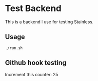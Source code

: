 # Test Backend

This is a backend I use for testing Stainless.

## Usage

```
./run.sh
```

## Github hook testing

Increment this counter: 25

